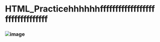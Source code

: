 # HTML_Practicehhhhhhffffffffffffffffffffffffffffffff
### ![image](https://github.com/user-attachments/assets/4667781f-d140-46bc-8d1b-63db36272670)

 

